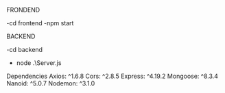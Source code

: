 


FRONDEND

-cd frontend
-npm start


BACKEND

-cd backend
- node .\Server.js 




Dependencies
Axios: ^1.6.8
Cors: ^2.8.5
Express: ^4.19.2
Mongoose: ^8.3.4
Nanoid: ^5.0.7
Nodemon: ^3.1.0


